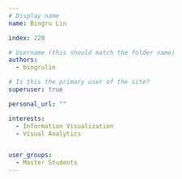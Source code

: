 ```yaml
---
# Display name
name: Bingru Lin

index: 220

# Username (this should match the folder name)
authors:
  - bingrulin

# Is this the primary user of the site?
superuser: true

personal_url: ""

interests:
  - Information Visualization
  - Visual Analytics


user_groups:
  - Master Students
---
```

